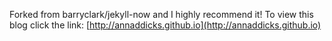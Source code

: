 Forked from barryclark/jekyll-now and I highly recommend it!
To view this blog click the link: [http://annaddicks.github.io](http://annaddicks.github.io)




